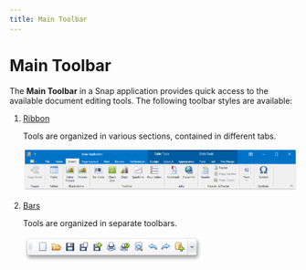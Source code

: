 ```yaml
---
title: Main Toolbar
---
```

# Main Toolbar
The **Main Toolbar** in a Snap application provides quick access to the available document editing tools. The following toolbar styles are available:
1. [Ribbon](../../../ribbon.md)
	
	Tools are organized in various sections, contained in different tabs.
	
	![Snap-End-User-UI00](../../../../images/img20291.png)
2. [Bars](../../../navigation-bars.md)
	
	Tools are organized in separate toolbars.
	
	![standard-toolbar-file](../../../../images/img20403.png)